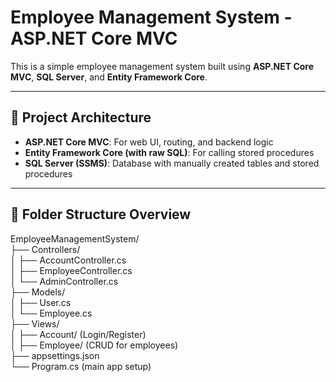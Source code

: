 # Employee Management System - ASP.NET Core MVC

This is a simple employee management system built using **ASP.NET Core MVC**, **SQL Server**, and **Entity Framework Core**. 

---

## 🧱 Project Architecture

- **ASP.NET Core MVC**: For web UI, routing, and backend logic
- **Entity Framework Core (with raw SQL)**: For calling stored procedures
- **SQL Server (SSMS)**: Database with manually created tables and stored procedures

---

## 📁 Folder Structure Overview

EmployeeManagementSystem/<br/>
├── Controllers/<br/>
│ ├── AccountController.cs<br/>
│ ├── EmployeeController.cs<br/>
│ └── AdminController.cs<br/>
├── Models/<br/>
│ ├── User.cs<br/>
│ └── Employee.cs<br/>
├── Views/<br/>
│ ├── Account/ (Login/Register)<br/>
│ ├── Employee/ (CRUD for employees)<br/>
├── appsettings.json <br/>
└── Program.cs (main app setup)<br/>
